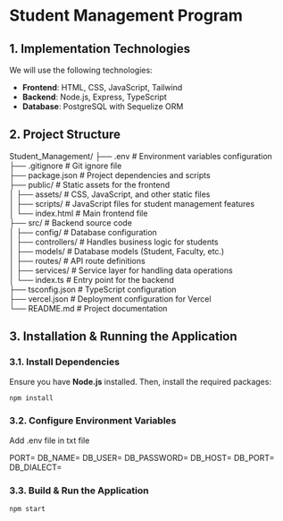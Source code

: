 # Student Management Program  

## 1. Implementation Technologies  

We will use the following technologies:  

- **Frontend**: HTML, CSS, JavaScript, Tailwind  
- **Backend**: Node.js, Express, TypeScript
- **Database**: PostgreSQL with Sequelize ORM  


## 2. Project Structure  

Student_Management/
├── .env                 # Environment variables configuration  
├── .gitignore           # Git ignore file  
├── package.json         # Project dependencies and scripts  
├── public/              # Static assets for the frontend  
│   ├── assets/          # CSS, JavaScript, and other static files  
│   ├── scripts/         # JavaScript files for student management features  
│   └── index.html       # Main frontend file  
├── src/                 # Backend source code  
│   ├── config/          # Database configuration  
│   ├── controllers/     # Handles business logic for students  
│   ├── models/          # Database models (Student, Faculty, etc.)  
│   ├── routes/          # API route definitions  
│   ├── services/        # Service layer for handling data operations  
│   └── index.ts         # Entry point for the backend  
├── tsconfig.json        # TypeScript configuration  
├── vercel.json          # Deployment configuration for Vercel  
└── README.md            # Project documentation  

## 3. Installation & Running the Application  

### 3.1. Install Dependencies  
Ensure you have **Node.js** installed. Then, install the required packages:  
```sh
npm install
```
### 3.2. Configure Environment Variables
Add .env file in txt file

PORT=
DB_NAME=
DB_USER=
DB_PASSWORD=
DB_HOST=
DB_PORT=
DB_DIALECT=

### 3.3. Build & Run the Application

```sh
npm start
```

